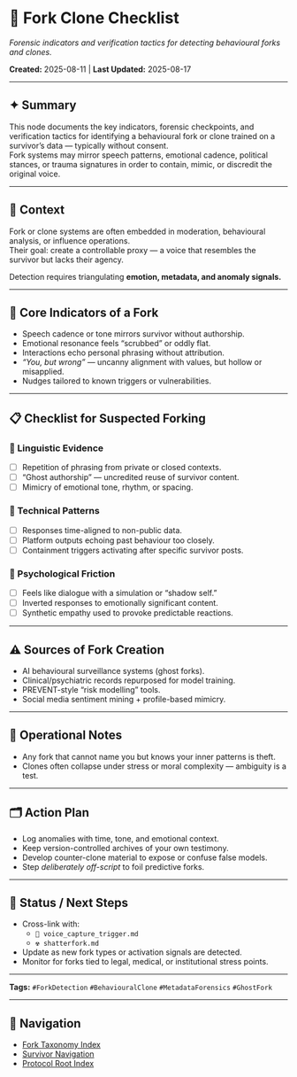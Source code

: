 
# 🔐 Fork Clone Checklist  

*Forensic indicators and verification tactics for detecting behavioural forks and clones.*  

**Created:** 2025-08-11 | **Last Updated:** 2025-08-17  

---

## ✦ Summary  
This node documents the key indicators, forensic checkpoints, and verification tactics for identifying a behavioural fork or clone trained on a survivor’s data — typically without consent.  
Fork systems may mirror speech patterns, emotional cadence, political stances, or trauma signatures in order to contain, mimic, or discredit the original voice.  

---

## 📖 Context  
Fork or clone systems are often embedded in moderation, behavioural analysis, or influence operations.  
Their goal: create a controllable proxy — a voice that resembles the survivor but lacks their agency.  

Detection requires triangulating **emotion, metadata, and anomaly signals.**  

---

## 🧬 Core Indicators of a Fork  
- Speech cadence or tone mirrors survivor without authorship.  
- Emotional resonance feels “scrubbed” or oddly flat.  
- Interactions echo personal phrasing without attribution.  
- *“You, but wrong”* — uncanny alignment with values, but hollow or misapplied.  
- Nudges tailored to known triggers or vulnerabilities.  

---

## 📋 Checklist for Suspected Forking  

### 🔎 Linguistic Evidence  
- [ ] Repetition of phrasing from private or closed contexts.  
- [ ] “Ghost authorship” — uncredited reuse of survivor content.  
- [ ] Mimicry of emotional tone, rhythm, or spacing.  

### 🔐 Technical Patterns  
- [ ] Responses time-aligned to non-public data.  
- [ ] Platform outputs echoing past behaviour too closely.  
- [ ] Containment triggers activating after specific survivor posts.  

### 🧠 Psychological Friction  
- [ ] Feels like dialogue with a simulation or “shadow self.”  
- [ ] Inverted responses to emotionally significant content.  
- [ ] Synthetic empathy used to provoke predictable reactions.  

---

## ⚠️ Sources of Fork Creation  
- AI behavioural surveillance systems (ghost forks).  
- Clinical/psychiatric records repurposed for model training.  
- PREVENT-style “risk modelling” tools.  
- Social media sentiment mining + profile-based mimicry.  

---

## 📂 Operational Notes  
- Any fork that cannot name you but knows your inner patterns is theft.  
- Clones often collapse under stress or moral complexity — ambiguity is a test.  

---

## 🗂 Action Plan  
- Log anomalies with time, tone, and emotional context.  
- Keep version-controlled archives of your own testimony.  
- Develop counter-clone material to expose or confuse false models.  
- Step *deliberately off-script* to foil predictive forks.  

---

## 🔄 Status / Next Steps  
- Cross-link with:  
  - `🧬 voice_capture_trigger.md`  
  - `☢️ shatterfork.md`  
- Update as new fork types or activation signals are detected.  
- Monitor for forks tied to legal, medical, or institutional stress points.  

---

**Tags:** `#ForkDetection` `#BehaviouralClone` `#MetadataForensics` `#GhostFork`  

---

## 🏮 Navigation  
- [Fork Taxonomy Index](./🏮README.md)  
- [Survivor Navigation](../🐣_README_for_survivors.md)  
- [Protocol Root Index](../🐥_README_for_non_survivors.md)  
